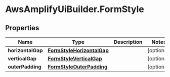 # AwsAmplifyUiBuilder.FormStyle

## Properties

Name | Type | Description | Notes
------------ | ------------- | ------------- | -------------
**horizontalGap** | [**FormStyleHorizontalGap**](FormStyleHorizontalGap.md) |  | [optional] 
**verticalGap** | [**FormStyleVerticalGap**](FormStyleVerticalGap.md) |  | [optional] 
**outerPadding** | [**FormStyleOuterPadding**](FormStyleOuterPadding.md) |  | [optional] 


